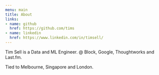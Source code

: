 ```yaml
---
menu: main
title: About
links: 
- name: github
  href: https://github.com/tims
- name: linkedin
  href: https://www.linkedin.com/in/timsell/
---
```


Tim Sell is a Data and ML Engineer. @ Block, Google, Thoughtworks and Last.fm.

Tied to Melbourne, Singapore and London.

